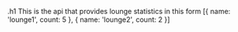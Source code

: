 .h1 This is the api that provides lounge statistics in this form
 [{ name: 'lounge1', count: 5 }, { name: 'lounge2', count: 2 }]